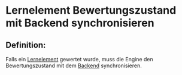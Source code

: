 # Lernelement Bewertungszustand mit Backend synchronisieren


## Definition:

Falls ein [Lernelement](Lernelement-GE.md) gewertet wurde, muss die Engine den Bewertungszustand mit dem [Backend](Backend-GE.md) synchronisieren.

